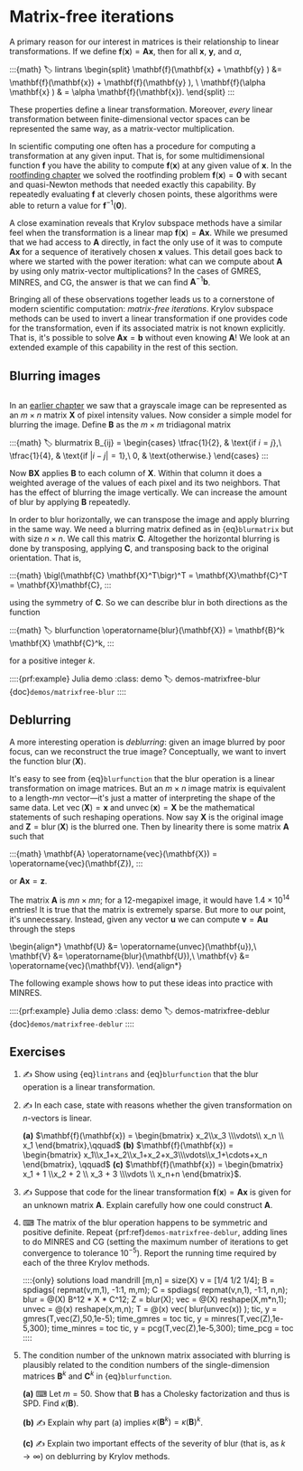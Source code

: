 # Matrix-free iterations

A primary reason for our interest in matrices is their relationship to linear transformations. If we define $\mathbf{f}(\mathbf{x})=\mathbf{A}\mathbf{x}$, then for all $\mathbf{x}$, $\mathbf{y}$, and $\alpha$,

:::{math}
:label: lintrans
\begin{split}
\mathbf{f}(\mathbf{x} + \mathbf{y} ) &= \mathbf{f}(\mathbf{x}) + \mathbf{f}(\mathbf{y} ), \\
\mathbf{f}(\alpha \mathbf{x} ) & = \alpha \mathbf{f}(\mathbf{x}).
\end{split}
:::

These properties define a linear transformation. Moreover, *every* linear transformation between finite-dimensional vector spaces can be represented the same way, as a matrix-vector multiplication.

In scientific computing one often has a procedure for computing a transformation at any given input. That is, for some multidimensional function $\mathbf{f}$ you have the ability to compute $\mathbf{f}(\mathbf{x})$ at any given value of $\mathbf{x}$. In the [rootfinding chapter](../nonlineqn) we solved the rootfinding problem $\mathbf{f}(\mathbf{x})=\boldsymbol{0}$ with secant and quasi-Newton methods that needed exactly this capability. By repeatedly evaluating $\mathbf{f}$ at cleverly chosen points, these algorithms were able to return a value for $\mathbf{f}^{-1}(\boldsymbol{0})$.

A close examination reveals that Krylov subspace methods have a similar feel when the transformation is a linear map $\mathbf{f}(\mathbf{x})=\mathbf{A}\mathbf{x}$. While we presumed that we had access to $\mathbf{A}$ directly, in fact the only use of it was to compute $\mathbf{A}\mathbf{x}$ for a sequence of iteratively chosen $\mathbf{x}$ values. This detail goes back to where we started with the power iteration: what can we compute about $\mathbf{A}$ by using only matrix-vector multiplications? In the cases of GMRES, MINRES, and CG, the answer is that we can find $\mathbf{A}^{-1}\mathbf{b}$.

Bringing all of these observations together leads us to a cornerstone of modern scientific computation: *matrix-free iterations*. Krylov subspace methods can be used to invert a linear transformation if one provides code for the transformation, even if its associated matrix is not known explicitly. That is, it's possible to solve $\mathbf{A}\mathbf{x}=\mathbf{b}$ without even knowing $\mathbf{A}$! We look at an extended example of this capability in the rest of this section.
## Blurring images

```{index} matrix; as image
```
In an [earlier chapter](../matrixanaly/insight.md) we saw that a grayscale image can be represented as an $m\times n$ matrix $\mathbf{X}$ of pixel intensity values. Now consider a simple model for blurring the image. Define $\mathbf{B}$ as the $m\times m$ tridiagonal matrix

:::{math}
:label: blurmatrix
B_{ij} =
\begin{cases}
\tfrac{1}{2}, & \text{if $i=j$},\\
\tfrac{1}{4}, & \text{if $|i-j|=1$},\\
0, & \text{otherwise.}
\end{cases}
:::

Now $\mathbf{B}\mathbf{X}$ applies $\mathbf{B}$ to each column of $\mathbf{X}$. Within that column it does a weighted average of the values of each pixel and its two neighbors. That has the effect of blurring the image vertically. We can increase the amount of blur by applying $\mathbf{B}$ repeatedly.

In order to blur horizontally, we can transpose the image and apply blurring in the same way. We need a blurring matrix defined as in {eq}`blurmatrix` but with size $n\times n$. We call this matrix $\mathbf{C}$. Altogether the horizontal blurring is done by transposing, applying $\mathbf{C}$, and transposing back to the original orientation. That is,

:::{math}
\bigl(\mathbf{C} \mathbf{X}^T\bigr)^T = \mathbf{X}\mathbf{C}^T = \mathbf{X}\mathbf{C},
:::

using the symmetry of $\mathbf{C}$. So we can describe blur in both directions as the function

:::{math}
:label: blurfunction
\operatorname{blur}(\mathbf{X}) = \mathbf{B}^k \mathbf{X} \mathbf{C}^k,
:::

for a positive integer $k$.

::::{prf:example} Julia demo
:class: demo
:label: demos-matrixfree-blur
{doc}`demos/matrixfree-blur`
::::

## Deblurring

A more interesting operation is *deblurring*: given an image blurred by poor focus, can we reconstruct the true image? Conceptually, we want to invert the function $\operatorname{blur}(\mathbf{X})$.

It's easy to see from {eq}`blurfunction` that the blur operation is a linear transformation on image matrices. But an $m\times n$ image matrix is equivalent to a length-$mn$ vector—it's just a matter of interpreting the shape of the same data. Let $\operatorname{vec}(\mathbf{X})=\mathbf{x}$ and $\operatorname{unvec}(\mathbf{x})=\mathbf{X}$ be the mathematical statements of such reshaping operations. Now say $\mathbf{X}$ is the original image and $\mathbf{Z}=\operatorname{blur}(\mathbf{X})$ is the blurred one. Then by linearity there is some matrix $\mathbf{A}$ such that

:::{math}
\mathbf{A} \operatorname{vec}(\mathbf{X}) = \operatorname{vec}(\mathbf{Z}),
:::

or $\mathbf{A}\mathbf{x}=\mathbf{z}$.

The matrix $\mathbf{A}$ is $mn\times mn$; for a 12-megapixel image, it would have $1.4\times 10^{14}$ entries! It is true that the matrix is extremely sparse. But more to our point, it's unnecessary. Instead, given any vector $\mathbf{u}$ we can compute $\mathbf{v}=\mathbf{A}\mathbf{u}$ through the steps

\begin{align*}
  \mathbf{U} &= \operatorname{unvec}(\mathbf{u}),\\
  \mathbf{V} &= \operatorname{blur}(\mathbf{U}),\\
  \mathbf{v} &= \operatorname{vec}(\mathbf{V}).
\end{align*}

The following example shows how to put these ideas into practice with MINRES.

::::{prf:example} Julia demo
:class: demo
:label: demos-matrixfree-deblur
{doc}`demos/matrixfree-deblur`
::::

## Exercises

1. ✍ Show using {eq}`lintrans` and {eq}`blurfunction` that the blur operation is a linear transformation. 

2. ✍ In each case, state with reasons whether the given transformation on $n$-vectors is linear. 

    **(a)** $\mathbf{f}(\mathbf{x}) = \begin{bmatrix}
      x_2\\x_3 \\\vdots\\ x_n \\ x_1 
    \end{bmatrix},\qquad$
    **(b)** $\mathbf{f}(\mathbf{x}) = \begin{bmatrix}
      x_1\\x_1+x_2\\x_1+x_2+x_3\\\vdots\\x_1+\cdots+x_n
    \end{bmatrix}, \qquad$
    **(c)** $\mathbf{f}(\mathbf{x}) = \begin{bmatrix}
      x_1 + 1 \\x_2 + 2 \\ x_3 + 3 \\\vdots \\ x_n+n
    \end{bmatrix}$.

3. ✍ Suppose that code for the linear transformation $\mathbf{f}(\mathbf{x})=\mathbf{A}\mathbf{x}$ is given for an unknown matrix $\mathbf{A}$. Explain carefully how one could construct $\mathbf{A}$.

4. ⌨ The matrix of the blur operation happens to be symmetric and positive definite. Repeat {prf:ref}`demos-matrixfree-deblur`, adding lines to do MINRES and CG (setting the maximum number of iterations to get convergence to tolerance $10^{-5}$). Report the running time required by each of the three Krylov methods.

    ::::{only} solutions
    load mandrill
    [m,n] = size(X)
    v = [1/4 1/2 1/4];
    B = spdiags( repmat(v,m,1), -1:1, m,m);
    C = spdiags( repmat(v,n,1), -1:1, n,n);
    blur = @(X) B^12 * X * C^12;
    Z = blur(X);
    vec = @(X) reshape(X,m*n,1);
    unvec = @(x) reshape(x,m,n);
    T = @(x) vec( blur(unvec(x)) );
    tic, y = gmres(T,vec(Z),50,1e-5); time_gmres = toc
    tic, y = minres(T,vec(Z),1e-5,300); time_minres = toc 
    tic, y = pcg(T,vec(Z),1e-5,300); time_pcg = toc 
    ::::

5. The condition number of the unknown matrix associated with blurring is plausibly related to the condition numbers of the single-dimension matrices $\mathbf{B}^k$ and $\mathbf{C}^k$ in {eq}`blurfunction`.

    **(a)** ⌨  Let $m=50$. Show that $\mathbf{B}$ has a Cholesky factorization and thus is SPD. Find $\kappa(\mathbf{B})$. 

    **(b)** ✍ Explain why part (a) implies $\kappa( \mathbf{B}^k ) = \kappa(\mathbf{B})^k$.

    **(c)** ✍ Explain two important effects of the severity of blur (that is, as $k\to \infty$) on deblurring by Krylov methods. 